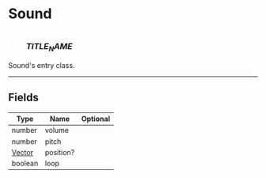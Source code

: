 # Sound

### <img src="../../.gitbook/assets/base.png" width="32" height="32" /> $TITLE_NAME$
Sound's entry class.<br>

-----------------
## Fields

| Type   | Name | Optional |
| ------ | ---- | -------: |
| number | volume |  |
| number | pitch |  |
| [Vector](../vector/README.md) | position? |  |
| boolean | loop |  |
